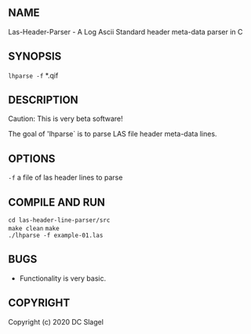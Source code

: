 
NAME
----
Las-Header-Parser - A Log Ascii Standard header meta-data parser in C

SYNOPSIS
--------

`lhparse -f` *.qif

DESCRIPTION
-----------
Caution: This is very beta software!

The goal of 'lhparse` is to parse LAS file header meta-data lines. 

OPTIONS
-------

`-f`
  a file of las header lines to parse

COMPILE AND RUN
---------------

`cd las-header-line-parser/src`  
`make clean`
`make`  
`./lhparse -f example-01.las`  

BUGS
----

- Functionality is very basic.


COPYRIGHT
------

Copyright (c) 2020 DC Slagel
